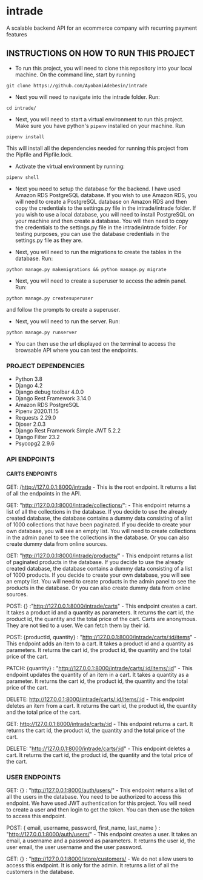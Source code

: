 # intrade

A scalable backend API for an ecommerce company with recurring payment features
## INSTRUCTIONS ON HOW TO RUN THIS PROJECT

* To run this project, you will need to clone this repository into your local machine. On the command line, start by running 
```
git clone https://github.com/AyobamiAdebesin/intrade
```

* Next you will need to navigate into the intrade folder. Run:
```
cd intrade/
```

* Next, you will need to start a virtual environment to run this project. Make sure you have python's ```pipenv``` installed on your machine. Run
```
pipenv install
```
This will install all the dependencies needed for running this project from the Pipfile and Pipfile.lock.

* Activate the virtual environment by running:
```
pipenv shell
```

* Next you need to setup the database for the backend. I have used Amazon RDS PostgreSQL database. If you wish to use Amazon RDS, you will need to create a PostgreSQL database on Amazon RDS and then copy the credentials to the settings.py file in the intrade/intrade folder. If you wish to use a local database, you will need to install PostgreSQL on your machine and then create a database. You will then need to copy the credentials to the settings.py file in the intrade/intrade folder. For testing purposes, you can use the database credentials in the settings.py file as they are.

* Next, you will need to run the migrations to create the tables in the database. Run:
```
python manage.py makemigrations && python manage.py migrate
```

* Next, you will need to create a superuser to access the admin panel. Run:
```
python manage.py createsuperuser
```
and follow the prompts to create a superuser.

* Next, you will need to run the server. Run:
```
python manage.py runserver
```

* You can then use the url displayed on the terminal to access the browsable API where you can test the endpoints.

### PROJECT DEPENDENCIES
* Python 3.8
* Django 4.2
* Django debug toolbar 4.0.0
* Django Rest Framework 3.14.0
* Amazon RDS PostgreSQL
* Pipenv 2020.11.15
* Requests 2.29.0
* Djoser 2.0.3
* Django Rest Framework Simple JWT 5.2.2
* Django Filter 23.2
* Psycopg2 2.9.6


### API ENDPOINTS

#### CARTS ENDPOINTS
GET: /http://127.0.0.1:8000/intrade - This is the root endpoint. It returns a list of all the endpoints in the API.

GET: "http://127.0.0.1:8000/intrade/collections/": - This endpoint returns a list of all the collections in the database. If you decide to use the already created database, the database contains a dummy data consisting of a list of 1000 collections that have been paginated. If you decide to create your own database, you will see an empty list. You will need to create collections in the admin panel to see the collections in the database. Or you can also create dummy data from online sources.


GET: "http://127.0.0.1:8000/intrade/products/" - This endpoint returns a list of paginated products in the database. If you decide to use the already created database, the database contains a dummy data consisting of a list of 1000 products. If you decide to create your own database, you will see an empty list. You will need to create products in the admin panel to see the products in the database. Or you can also create dummy data from online sources.

POST: {} :"http://127.0.0.1:8000/intrade/carts" -  This endpoint creates a cart. It takes a product id and a quantity as parameters. It returns the cart id, the product id, the quantity and the total price of the cart.
Carts are anonymous. They are not tied to a user. We can fetch them by their id.

POST: {productId, quantity} : "http://127.0.0.1:8000/intrade/carts/:id/items" -  This endpoint adds an item to a cart. It takes a product id and a quantity as parameters. It returns the cart id, the product id, the quantity and the total price of the cart.

PATCH: {quantity} : "http://127.0.0.1:8000/intrade/carts/:id/items/:id" -  This endpoint updates the quantity of an item in a cart. It takes a quantity as a parameter. It returns the cart id, the product id, the quantity and the total price of the cart.

DELETE: http://127.0.0.1:8000/intrade/carts/:id/items/:id -  This endpoint deletes an item from a cart. It returns the cart id, the product id, the quantity and the total price of the cart.

GET: http://127.0.0.1:8000/intrade/carts/:id -  This endpoint returns a cart. It returns the cart id, the product id, the quantity and the total price of the cart.

DELETE: "http://127.0.0.1:8000/intrade/carts/:id" - This endpoint deletes a cart. It returns the cart id, the product id, the quantity and the total price of the cart.

### USER ENDPOINTS
GET: {} : "http://127.0.0.1:8000/auth/users/" - This endpoint returns a list of all the users in the database. You need to be authorized to access this endpoint. We have used JWT authentication for this project. You will need to create a user and then login to get the token. You can then use the token to access this endpoint.

POST: { email, username, password, first_name, last_name } : "http://127.0.0.1:8000/auth/users/" - This endpoint creates a user. It takes an email, a username and a password as parameters. It returns the user id, the user email, the user username and the user password. 

GET: {} : "http://127.0.0.1:8000/store/customers/ - We do not allow users to access this endpoint. It is only for the admin. It returns a list of all the customers in the database.